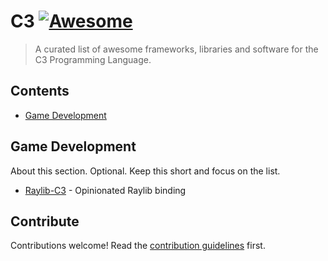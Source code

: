 # C3 [![Awesome](https://awesome.re/badge.svg)](https://awesome.re)

> A curated list of awesome frameworks, libraries and software for the C3 Programming Language.


## Contents

- [Game Development](#game-development)


## Game Development

About this section. Optional. Keep this short and focus on the list.

- [Raylib-C3](https://github.com/Its-Kenta/Raylib-C3) - Opinionated Raylib binding 


## Contribute

Contributions welcome! Read the [contribution guidelines](contributing.md) first.
